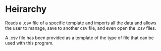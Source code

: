 # Heirarchy
Reads a .csv file of a specific template and imports all the data and allows the user to manage, save to another csv file, and even open the .csv files. 

A .csv file has been provided as a template of the type of file that can be used with this program.
